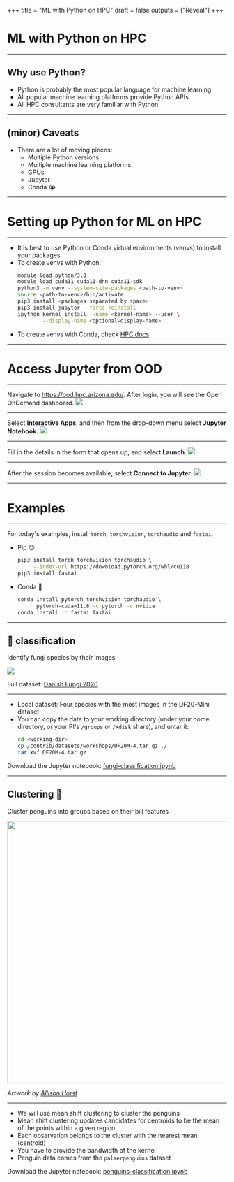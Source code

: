 +++
title = "ML with Python on HPC"
draft = false
outputs = ["Reveal"]
+++

# ML with Python on HPC

---

## Why use Python?

- Python is probably the most popular language for machine learning
- All popular machine learning platforms provide Python APIs
- All HPC consultants are very familiar with Python

---

## (minor) Caveats

- There are a lot of moving pieces:
  - Multiple Python versions 
  - Multiple machine learning platforms
  - GPUs
  - Jupyter
  - Conda 😭

---

# Setting up Python for ML on HPC

---

- It is best to use Python or Conda virtual environments (venvs) to install your packages
- To create venvs with Python:
  ``` bash
  module load python/3.8
  module load cuda11 cuda11-dnn cuda11-sdk
  python3 -m venv --system-site-packages <path-to-venv>
  source <path-to-venv>/bin/activate
  pip3 install <packages separated by space>
  pip3 install jupyter --force-reinstall
  ipython kernel install --name <kernel-name> --user \
          --display-name <optional-display-name>
  ```
- To create venvs with Conda, check [HPC docs](https://uarizona.atlassian.net/wiki/spaces/UAHPC/pages/75990839/Using+Python+Python+Packages#UsingPython&PythonPackages-UsingandInstallingPythonPackageswithConda)

---

# Access Jupyter from OOD

---

Navigate to <https://ood.hpc.arizona.edu/>. After login, you will see the Open OnDemand dashboard.
![](/images/ood_dashboard.png)

---

Select **Interactive Apps**, and then from the drop-down menu select **Jupyter Notebook**.
![](/images/ood_dropdown.png)

---

Fill in the details in the form that opens up, and select **Launch**.
![](/images/ood_jupyter_form.png)

---

After the session becomes available, select **Connect to Jupyter**.
![](/images/connect_to_service.png)

---

# Examples

---

For today's examples, install `torch`, `torchvision`, `torchaudio` and `fastai`.

- Pip 😊
  ``` bash
  pip3 install torch torchvision torchaudio \
       --index-url https://download.pytorch.org/whl/cu118
  pip3 install fastai
  ```
- Conda 🙁
  ``` bash
  conda install pytorch torchvision torchaudio \
        pytorch-cuda=11.8 -c pytorch -c nvidia
  conda install -c fastai fastai
  ```

---

## 🍄 classification

Identify fungi species by their images

![](/images/df20-sample.png)

Full dataset: [Danish Fungi 2020](https://sites.google.com/view/danish-fungi-dataset/home)

---

- Local dataset: Four species with the most images in the DF20-Mini dataset 
- You can copy the data to your working directory (under your home directory, or your PI's `/groups` or `/xdisk` share), and untar it:
  ``` bash
  cd <working-dir>
  cp /contrib/datasets/workshops/DF20M-4.tar.gz ./
  tar xvf DF20M-4.tar.gz
  ```
  
Download the Jupyter notebook: [fungi-classification.ipynb](fungi-classification.ipynb)

---

## Clustering 🐧 

Cluster penguins into groups based on their bill features

<img src="/images/palmerpenguins.png" width="600">

<cite>Artwork by [Allison Horst](https://www.allisonhorst.com/)</cite>
 
---

- We will use mean shift clustering to cluster the penguins
- Mean shift clustering updates candidates for centroids to be the mean of the points within  a given region
- Each observation belongs to the cluster with the nearest mean (centroid)
- You have to provide the bandwidth of the kernel
- Penguin data comes from the `palmerpenguins` dataset

Download the Jupyter notebook: [penguins-classification.ipynb](penguins-clustering.ipynb)
